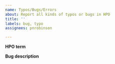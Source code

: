 ```yaml
---
name: Typos/Bugs/Errors
about: Report all kinds of typos or bugs in HPO
title: ''
labels: bug, typo
assignees: pnrobinson

---
```


**HPO term**


**Bug description**
